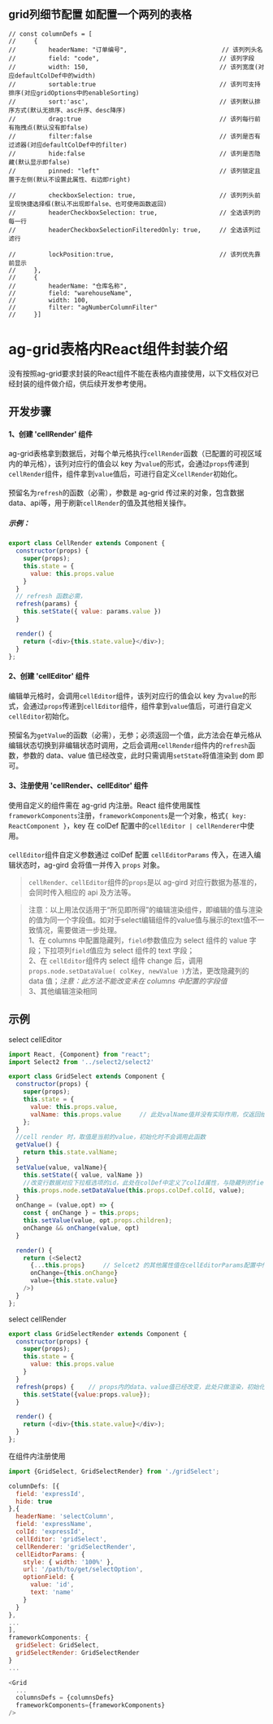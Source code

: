 ## grid列细节配置 如配置一个两列的表格
```
// const columnDefs = [
//     {
//         headerName: "订单编号",                          // 该列列头名
//         field: "code",                                 // 该列字段
//         width: 150,                                    // 该列宽度(对应defaultColDef中的width)
//         sortable:true                                  // 该列可支持排序(对应gridOptions中的enableSorting)
//         sort:'asc',                                    // 该列默认排序方式(默认无排序、asc升序、desc降序)
//         drag:true                                      // 该列每行前有拖拽点(默认没有即false)
//         filter:false                                   // 该列是否有过滤器(对应defaultColDef中的filter)
//         hide:false                                     // 该列是否隐藏(默认显示即false)
//         pinned: "left"                                 // 该列锁定且置于左侧(默认不设置此属性、右边即right)

//         checkboxSelection: true,                       // 该列列头前呈现快捷选择框(默认不出现即false、也可使用函数返回)
//         headerCheckboxSelection: true,                 // 全选该列的每一行
//         headerCheckboxSelectionFilteredOnly: true,     // 全选该列过滤行

//         lockPosition:true,                             // 该列优先靠前显示
//     },
//     {
//         headerName: "仓库名称",
//         field: "warehouseName",
//         width: 100,
//         filter: "agNumberColumnFilter"
//     }]
```

# ag-grid表格内React组件封装介绍
没有按照ag-grid要求封装的React组件不能在表格内直接使用，以下文档仅对已经封装的组件做介绍，供后续开发参考使用。

## 开发步骤
#### <span id="anchor_cellRender1">1、创建 'cellRender' 组件</span>
ag-grid表格拿到数据后，对每个单元格执行`cellRender`函数（已配置的可视区域内的单元格），该列对应行的值会以 key 为`value`的形式，会通过`props`传递到`cellRender`组件，组件拿到`value`值后，可进行自定义`cellRender`初始化。
<br/><br/>
预留名为`refresh`的函数（必需），参数是 ag-grid 传过来的对象，包含数据data、api等，用于刷新`cellRender`的值及其他相关操作。
##### 示例：
```js
export class CellRender extends Component {
  constructor(props) {
    super(props);
    this.state = {
      value: this.props.value
    }
  }
  // refresh 函数必需，
  refresh(params) {
    this.setState({ value: params.value })
  }

  render() {
    return (<div>{this.state.value}</div>);
  }
};
```
#### <span id="anchor_cellRender2">2、创建 'cellEditor' 组件</span>
编辑单元格时，会调用`cellEditor`组件，该列对应行的值会以 key 为`value`的形式，会通过`props`传递到`cellEditor`组件，组件拿到`value`值后，可进行自定义`cellEditor`初始化。
<br/><br/>
预留名为`getValue`的函数（必需），无参；必须返回一个值，此方法会在单元格从编辑状态切换到非编辑状态时调用，之后会调用`cellRender`组件内的`refresh`函数，参数的 data、value 值已经改变，此时只需调用`setState`将值渲染到 dom 即可。
#### <span id="anchor_cellRender3">3、注册使用 'cellRender、cellEditor' 组件</span>
使用自定义的组件需在 ag-grid 内注册。React 组件使用属性 `frameworkComponents`注册，`frameworkComponents`是一个对象，格式`{ key: ReactComponent }`，key 在 colDef 配置中的`cellEditor | cellRenderer`中使用。
<br/><br/>
`cellEditor`组件自定义参数通过 colDef 配置 `cellEditorParams` 传入，在进入编辑状态时，ag-gird 会将值一并传入 `props` 对象。

> `cellRender、cellEditor`组件的`props`是以 ag-gird 对应行数据为基准的，会同时传入相应的 api 及方法等。

> 注意：以上用法仅适用于“所见即所得”的编辑渲染组件，即编辑的值与渲染的值为同一个字段值。如对于select编辑组件的value值与展示的text值不一致情况，需要做进一步处理。<br/>
1、在 columns 中配置隐藏列，`field`参数值应为 select 组件的 value 字段；下拉项列`field`值应为 select 组件的 text 字段；<br/>
2、在 `cellEditor`组件内 select 组件 change 后，调用 `props.node.setDataValue( colKey, newValue )`方法，更改隐藏列的 data 值；<i>注意：此方法不能改变未在 columns 中配置的字段值</i><br/>
3、其他编辑渲染相同
## <span id="anchor_4">示例 </span>
select cellEditor
```js
import React, {Component} from "react";
import Select2 from '../select2/select2'

export class GridSelect extends Component {
  constructor(props) {
    super(props);
    this.state = {
      value: this.props.value,
      valName: this.props.value     // 此处valName值并没有实际作用，仅返回给cellRender组件使用
    };
  }
  //cell render 时，取值是当前的value，初始化时不会调用此函数
  getValue() {
    return this.state.valName;
  }
  setValue(value, valName){
    this.setState({ value, valName })
    //改变行数据对应下拉框选项的id，此处在colDef中定义了colId属性，与隐藏列的field值一致
    this.props.node.setDataValue(this.props.colDef.colId, value);     
  }
  onChange = (value,opt) => {
    const { onChange } = this.props;
    this.setValue(value, opt.props.children);
    onChange && onChange(value, opt)
  }

  render() {
    return (<Select2
      {...this.props}     // Selcet2 的其他属性值在cellEditorParams配置中传入
      onChange={this.onChange}
      value={this.state.value}
    />)
  }
};
```
select cellRender
```js
export class GridSelectRender extends Component {
  constructor(props) {
    super(props);
    this.state = {
      value: this.props.value
    }
  }
  refresh(props) {    // props内的data、value值已经改变，此处只做渲染，初始化时不会调用此函数
    this.setState({value:props.value});
  }

  render() {
    return (<div>{this.state.value}</div>);
  }
};
```
在组件内注册使用
```js
import {GridSelect, GridSelectRender} from './gridSelect';

columnDefs: [{
  field: 'expressId',
  hide: true
},{
  headerName: 'selectColumn',
  field: 'expressName',
  colId: 'expressId',
  cellEditor: 'gridSelect',
  cellRenderer: 'gridSelectRender',
  cellEidtorParams: {
    style: { width: '100%' },
    url: '/path/to/get/selectOption',
    optionField: {
      value: 'id',
      text: 'name'
    }
  }
},
...
],
frameworkComponents: {
  gridSelect: GridSelect,
  gridSelectRender: GridSelectRender
}
...

<Grid 
  ...
  columnsDefs = {columnsDefs}
  frameworkComponents={frameworkComponents}
/>
```